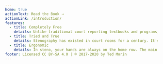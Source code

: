 ```yaml
---
home: true
actionText: Read the Book →
actionLink: /introduction/
features:
  - title: Completely Free
    details: Unlike traditional court reporting textbooks and programs, Art of Chording and Plover are part of the Open Steno Project and have freedom built-in.
  - title: Tried and True
    details: Stenography has existed in court rooms for a century. It's used today to power live captions. There is little question that stenography is the best way for a single person to write words with their hands.
  - title: Ergonomic
    details: In steno, your hands are always on the home row. The main motions are powered by arm movement instead of finger movement, meaning there's less strain on your fingers. This is part of why stenographers can write down every word they hear for hours at a time.
footer: Licensed CC BY-SA 4.0 | © 2017-2020 by Ted Morin
---
```


